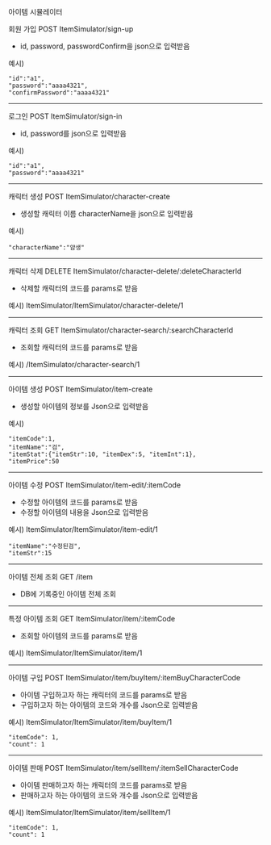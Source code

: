 아이템 시뮬레이터 

회원 가입 POST ItemSimulator/sign-up
 
-  id, password, passwordConfirm을 json으로 입력받음

예시)

	"id":"a1",
	"password":"aaaa4321",
	"confirmPassword":"aaaa4321"
 

------------------------------------------
로그인 POST ItemSimulator/sign-in

-  id, password를 json으로 입력받음

예시)

	"id":"a1",
	"password":"aaaa4321"

------------------------------------------
캐릭터 생성 POST ItemSimulator/character-create

-  생성할 캐릭터 이름 characterName을 json으로 입력받음

예시)

	"characterName":"얌생"

------------------------------------------
캐릭터 삭제 DELETE ItemSimulator/character-delete/:deleteCharacterId

-  삭제할 캐릭터의 코드를 params로 받음
 
예시) ItemSimulator/ItemSimulator/character-delete/1

-------------------------------------------------
캐릭터 조회 GET ItemSimulator/character-search/:searchCharacterId

- 조회할 캐릭터의 코드를 params로 받음
 
예시) /ItemSimulator/character-search/1

-------------------------------------------------
아이템 생성 POST ItemSimulator/item-create

 - 생성할 아이템의 정보를 Json으로 입력받음
   
예시)

	"itemCode":1,
	"itemName":"검",
	"itemStat":{"itemStr":10, "itemDex":5, "itemInt":1},
	"itemPrice":50	

-----------------------------------------------------
아이템 수정 POST ItemSimulator/item-edit/:itemCode

 - 수정할 아이템의 코드를 params로 받음
 - 수정할 아이템의 내용을 Json으로 입력받음
   
예시) ItemSimulator/ItemSimulator/item-edit/1

	"itemName":"수정된검",
	"itemStr":15

-------------------------------------------------------
아이템 전체 조회 GET /item

-  DB에 기록중인 아이템 전체 조회

-------------------------------------------------------
특정 아이템 조회 GET ItemSimulator/item/:itemCode

 - 조회할 아이템의 코드를 params로 받음
   
예시) ItemSimulator/ItemSimulator/item/1

----------------------------------------------------------------
아이템 구입 POST ItemSimulator/item/buyItem/:itemBuyCharacterCode

-  아이템 구입하고자 하는 캐릭터의 코드를 params로 받음
-  구입하고자 하는 아이템의 코드와 개수를 Json으로 입력받음
  
예시) ItemSimulator/ItemSimulator/item/buyItem/1

  	"itemCode": 1,
 	"count": 1

------------------------------------------------------------------
아이템 판매 POST ItemSimulator/item/sellItem/:itemSellCharacterCode

-  아이템 판매하고자 하는 캐릭터의 코드를 params로 받음
-  판매하고자 하는 아이템의 코드와 개수를 Json으로 입력받음
  
예시) ItemSimulator/ItemSimulator/item/sellItem/1

  	"itemCode": 1,
 	"count": 1
